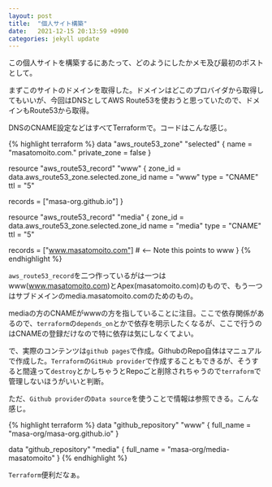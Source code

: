 ```yaml
---
layout: post
title:  "個人サイト構築"
date:   2021-12-15 20:13:59 +0900
categories: jekyll update
---
```


この個人サイトを構築するにあたって、どのようにしたかメモ及び最初のポストとして。

まずこのサイトのドメインを取得した。ドメインはどこのプロバイダから取得してもいいが、今回はDNSとしてAWS Route53を使おうと思っていたので、ドメインもRoute53から取得。

DNSのCNAME設定などはすべてTerraformで。コードはこんな感じ。

{% highlight terraform %}
data "aws_route53_zone" "selected" {
  name         = "masatomoito.com."
  private_zone = false
}

resource "aws_route53_record" "www" {
  zone_id = data.aws_route53_zone.selected.zone_id
  name    = "www"
  type    = "CNAME"
  ttl     = "5"

  records = ["masa-org.github.io"]
}

resource "aws_route53_record" "media" {
  zone_id = data.aws_route53_zone.selected.zone_id
  name    = "media"
  type    = "CNAME"
  ttl     = "5"

  records = ["www.masatomoito.com"] # <-- Note this points to www
}
{% endhighlight %}

`aws_route53_record`を二つ作っているがは一つはwww(www.masatomoito.com)とApex(masatomoito.com)のもので、もう一つはサブドメインのmedia.masatomoito.comのためのもの。

mediaの方のCNAMEがwwwの方を指していることに注目。ここで依存関係があるので、`terraform`の`depends_on`とかで依存を明示したくなるが、ここで行うのはCNAMEの登録だけなので特に依存は気にしなくてよい。

で、実際のコンテンツは`github pages`で作成。GithubのRepo自体はマニュアルで作成した。`Terraform`の`GitHub provider`で作成することもできるが、そうすると間違って`destroy`とかしちゃうとRepoごと削除されちゃうので`terraform`で管理しないほうがいいと判断。

ただ、`Github provider`の`Data source`を使うことで情報は参照できる。こんな感じ。

{% highlight terraform %}
data "github_repository" "www" {
  full_name = "masa-org/masa-org.github.io"
}

data "github_repository" "media" {
  full_name = "masa-org/media-masatomoito"
}
{% endhighlight %}

`Terraform`便利だなぁ。
